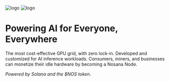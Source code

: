 ![logo](https://nosana.com/img/Nosana_Logo_horizontal_color_white.svg#gh-dark-mode-only)
![logo](https://nosana.com/img/Nosana_Logo_horizontal_color_black.svg#gh-light-mode-only)

# Powering AI for Everyone, Everywhere

The most cost-effective GPU grid, with zero lock-in. 
Developed and customized for AI inference workloads. 
Consumers, miners, and businesses can monetize their idle hardware by becoming a Nosana Node.

_Powered by Solana and the $NOS token._
